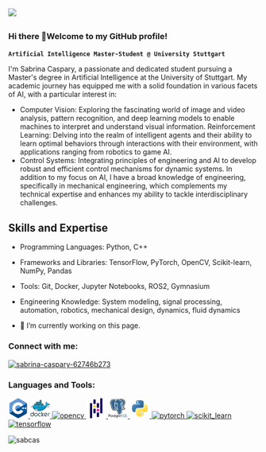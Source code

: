 
<h1 align="left">
    <img src="https://readme-typing-svg.herokuapp.com/?font=Righteous&size=50&center=false&vCenter=true&width=750&height=70&duration=4000&lines=Hi+There!+👋;+I'm+Sabrina+Caspary!;" />
</h1>

### Hi there 👋Welcome to my GitHub profile! 
**`Artificial Intelligence Master-Student @ University Stuttgart`** 

I'm Sabrina Caspary, a passionate and dedicated student pursuing a Master's degree in Artificial Intelligence at the University of Stuttgart. My academic journey has equipped me with a solid foundation in various facets of AI, with a particular interest in:

- Computer Vision: Exploring the fascinating world of image and video analysis, pattern recognition, and deep learning models to enable machines to interpret and understand visual information.
Reinforcement Learning: Delving into the realm of intelligent agents and their ability to learn optimal behaviors through interactions with their environment, with applications ranging from robotics to game AI.
- Control Systems: Integrating principles of engineering and AI to develop robust and efficient control mechanisms for dynamic systems.
In addition to my focus on AI, I have a broad knowledge of engineering, specifically in mechanical engineering, which complements my technical expertise and enhances my ability to tackle interdisciplinary challenges.

## Skills and Expertise
- Programming Languages: Python, C++
- Frameworks and Libraries: TensorFlow, PyTorch, OpenCV, Scikit-learn, NumPy, Pandas
- Tools: Git, Docker, Jupyter Notebooks, ROS2, Gymnasium
- Engineering Knowledge: System modeling, signal processing, automation, robotics, mechanical design, dynamics, fluid dynamics

- 🔭 I’m currently working on this page.

<h3 align="left">Connect with me:</h3>
<p align="left">
<a href="https://linkedin.com/in/sabrina-caspary-62746b273" target="blank"><img align="center" src="https://raw.githubusercontent.com/rahuldkjain/github-profile-readme-generator/master/src/images/icons/Social/linked-in-alt.svg" alt="sabrina-caspary-62746b273" height="30" width="40" /></a>
</p>

<h3 align="left">Languages and Tools:</h3>
<p align="left"> <a href="https://www.w3schools.com/cpp/" target="_blank" rel="noreferrer"> <img src="https://raw.githubusercontent.com/devicons/devicon/master/icons/cplusplus/cplusplus-original.svg" alt="cplusplus" width="40" height="40"/> </a> <a href="https://www.docker.com/" target="_blank" rel="noreferrer"> <img src="https://raw.githubusercontent.com/devicons/devicon/master/icons/docker/docker-original-wordmark.svg" alt="docker" width="40" height="40"/> </a> <a href="https://opencv.org/" target="_blank" rel="noreferrer"> <img src="https://www.vectorlogo.zone/logos/opencv/opencv-icon.svg" alt="opencv" width="40" height="40"/> </a> <a href="https://pandas.pydata.org/" target="_blank" rel="noreferrer"> <img src="https://raw.githubusercontent.com/devicons/devicon/2ae2a900d2f041da66e950e4d48052658d850630/icons/pandas/pandas-original.svg" alt="pandas" width="40" height="40"/> </a> <a href="https://www.postgresql.org" target="_blank" rel="noreferrer"> <img src="https://raw.githubusercontent.com/devicons/devicon/master/icons/postgresql/postgresql-original-wordmark.svg" alt="postgresql" width="40" height="40"/> </a> <a href="https://www.python.org" target="_blank" rel="noreferrer"> <img src="https://raw.githubusercontent.com/devicons/devicon/master/icons/python/python-original.svg" alt="python" width="40" height="40"/> </a> <a href="https://pytorch.org/" target="_blank" rel="noreferrer"> <img src="https://www.vectorlogo.zone/logos/pytorch/pytorch-icon.svg" alt="pytorch" width="40" height="40"/> </a> <a href="https://scikit-learn.org/" target="_blank" rel="noreferrer"> <img src="https://upload.wikimedia.org/wikipedia/commons/0/05/Scikit_learn_logo_small.svg" alt="scikit_learn" width="40" height="40"/> </a> <a href="https://www.tensorflow.org" target="_blank" rel="noreferrer"> <img src="https://www.vectorlogo.zone/logos/tensorflow/tensorflow-icon.svg" alt="tensorflow" width="40" height="40"/> </a> </p>

<p><img align="center" src="https://github-readme-stats.vercel.app/api/top-langs?username=sabcas&show_icons=true&locale=en&layout=compact" alt="sabcas" /></p>

